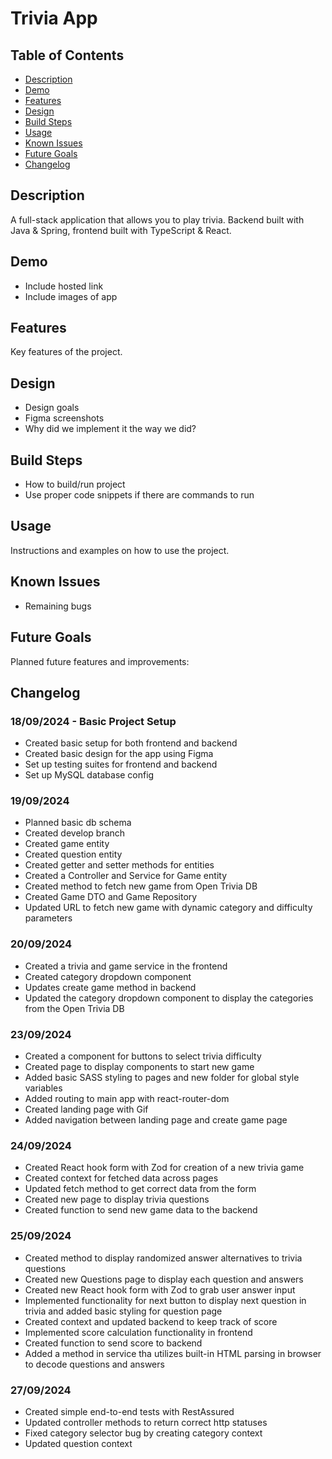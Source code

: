 # Trivia App

## Table of Contents

- [Description](#description)
- [Demo](#demo)
- [Features](#features)
- [Design](#design)
- [Build Steps](#build-steps)
- [Usage](#usage)
- [Known Issues](#known-issues)
- [Future Goals](#future-goals)
- [Changelog](#changelog)

## Description

A full-stack application that allows you to play trivia. Backend built with Java & Spring, frontend built with TypeScript & React.

## Demo

- Include hosted link
- Include images of app

## Features

Key features of the project.

## Design

- Design goals
- Figma screenshots
- Why did we implement it the way we did?

## Build Steps

- How to build/run project
- Use proper code snippets if there are commands to run

## Usage

Instructions and examples on how to use the project.

## Known Issues

- Remaining bugs

## Future Goals

Planned future features and improvements:

## Changelog

### 18/09/2024 - Basic Project Setup

- Created basic setup for both frontend and backend
- Created basic design for the app using Figma
- Set up testing suites for frontend and backend
- Set up MySQL database config

### 19/09/2024

- Planned basic db schema
- Created develop branch
- Created game entity
- Created question entity
- Created getter and setter methods for entities
- Created a Controller and Service for Game entity
- Created method to fetch new game from Open Trivia DB
- Created Game DTO and Game Repository
- Updated URL to fetch new game with dynamic category and difficulty parameters

### 20/09/2024

- Created a trivia and game service in the frontend
- Created category dropdown component
- Updates create game method in backend
- Updated the category dropdown component to display the categories from the Open Trivia DB


### 23/09/2024

- Created a component for buttons to select trivia difficulty
- Created page to display components to start new game
- Added basic SASS styling to pages and new folder for global style variables
- Added routing to main app with react-router-dom
- Created landing page with Gif
- Added navigation between landing page and create game page

### 24/09/2024

- Created React hook form with Zod for creation of a new trivia game
- Created context for fetched data across pages
- Updated fetch method to get correct data from the form
- Created new page to display trivia questions
- Created function to send new game data to the backend


### 25/09/2024

- Created method to display randomized answer alternatives to trivia questions
- Created new Questions page to display each question and answers
- Created new React hook form with Zod to grab user answer input
- Implemented functionality for next button to display next question in trivia and added basic styling for question page
- Created context and updated backend to keep track of score
- Implemented score calculation functionality in frontend
- Created function to send score to backend
- Added a method in service tha utilizes built-in HTML parsing in browser to decode questions and answers

### 27/09/2024

- Created simple end-to-end tests with RestAssured
- Updated controller methods to return correct http statuses
- Fixed category selector bug by creating category context
- Updated question context